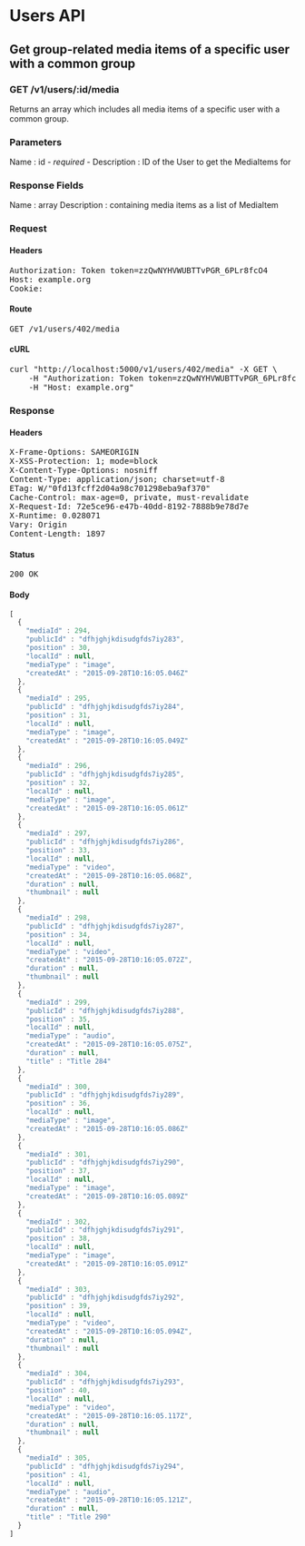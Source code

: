 # Users API

## Get group-related media items of a specific user with a common group

### GET /v1/users/:id/media

Returns an array which includes all media items of a specific user with a common group.

### Parameters

Name : id *- required -*
Description : ID of the User to get the MediaItems for


### Response Fields

Name : array
Description : containing media items as a list of MediaItem

### Request

#### Headers

<pre>Authorization: Token token=zzQwNYHVWUBTTvPGR_6PLr8fcO4
Host: example.org
Cookie: </pre>

#### Route

<pre>GET /v1/users/402/media</pre>

#### cURL

<pre class="request">curl &quot;http://localhost:5000/v1/users/402/media&quot; -X GET \
	-H &quot;Authorization: Token token=zzQwNYHVWUBTTvPGR_6PLr8fcO4&quot; \
	-H &quot;Host: example.org&quot;</pre>

### Response

#### Headers

<pre>X-Frame-Options: SAMEORIGIN
X-XSS-Protection: 1; mode=block
X-Content-Type-Options: nosniff
Content-Type: application/json; charset=utf-8
ETag: W/&quot;0fd13fcff2d04a98c701298eba9af370&quot;
Cache-Control: max-age=0, private, must-revalidate
X-Request-Id: 72e5ce96-e47b-40dd-8192-7888b9e78d7e
X-Runtime: 0.028071
Vary: Origin
Content-Length: 1897</pre>

#### Status

<pre>200 OK</pre>

#### Body

```javascript
[
  {
    "mediaId" : 294,
    "publicId" : "dfhjghjkdisudgfds7iy283",
    "position" : 30,
    "localId" : null,
    "mediaType" : "image",
    "createdAt" : "2015-09-28T10:16:05.046Z"
  },
  {
    "mediaId" : 295,
    "publicId" : "dfhjghjkdisudgfds7iy284",
    "position" : 31,
    "localId" : null,
    "mediaType" : "image",
    "createdAt" : "2015-09-28T10:16:05.049Z"
  },
  {
    "mediaId" : 296,
    "publicId" : "dfhjghjkdisudgfds7iy285",
    "position" : 32,
    "localId" : null,
    "mediaType" : "image",
    "createdAt" : "2015-09-28T10:16:05.061Z"
  },
  {
    "mediaId" : 297,
    "publicId" : "dfhjghjkdisudgfds7iy286",
    "position" : 33,
    "localId" : null,
    "mediaType" : "video",
    "createdAt" : "2015-09-28T10:16:05.068Z",
    "duration" : null,
    "thumbnail" : null
  },
  {
    "mediaId" : 298,
    "publicId" : "dfhjghjkdisudgfds7iy287",
    "position" : 34,
    "localId" : null,
    "mediaType" : "video",
    "createdAt" : "2015-09-28T10:16:05.072Z",
    "duration" : null,
    "thumbnail" : null
  },
  {
    "mediaId" : 299,
    "publicId" : "dfhjghjkdisudgfds7iy288",
    "position" : 35,
    "localId" : null,
    "mediaType" : "audio",
    "createdAt" : "2015-09-28T10:16:05.075Z",
    "duration" : null,
    "title" : "Title 284"
  },
  {
    "mediaId" : 300,
    "publicId" : "dfhjghjkdisudgfds7iy289",
    "position" : 36,
    "localId" : null,
    "mediaType" : "image",
    "createdAt" : "2015-09-28T10:16:05.086Z"
  },
  {
    "mediaId" : 301,
    "publicId" : "dfhjghjkdisudgfds7iy290",
    "position" : 37,
    "localId" : null,
    "mediaType" : "image",
    "createdAt" : "2015-09-28T10:16:05.089Z"
  },
  {
    "mediaId" : 302,
    "publicId" : "dfhjghjkdisudgfds7iy291",
    "position" : 38,
    "localId" : null,
    "mediaType" : "image",
    "createdAt" : "2015-09-28T10:16:05.091Z"
  },
  {
    "mediaId" : 303,
    "publicId" : "dfhjghjkdisudgfds7iy292",
    "position" : 39,
    "localId" : null,
    "mediaType" : "video",
    "createdAt" : "2015-09-28T10:16:05.094Z",
    "duration" : null,
    "thumbnail" : null
  },
  {
    "mediaId" : 304,
    "publicId" : "dfhjghjkdisudgfds7iy293",
    "position" : 40,
    "localId" : null,
    "mediaType" : "video",
    "createdAt" : "2015-09-28T10:16:05.117Z",
    "duration" : null,
    "thumbnail" : null
  },
  {
    "mediaId" : 305,
    "publicId" : "dfhjghjkdisudgfds7iy294",
    "position" : 41,
    "localId" : null,
    "mediaType" : "audio",
    "createdAt" : "2015-09-28T10:16:05.121Z",
    "duration" : null,
    "title" : "Title 290"
  }
]
```
